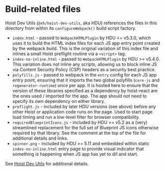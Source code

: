 # Build-related files

Hoist Dev Utils (`@xh/hoist-dev-utils`, aka HDU) references the files in this directory from
within its `configureWebpack()` build script factory.

* `index.html` - passed to `WebpackHTMLPlugin` by HDU <= v5.3.0, which uses it to build the HTML
  index files for each JS app entry point created by the webpack build. This is the original
  variation of this index file and inlines a small Hoist preflight routine via a `<script>` tag.
* `index-no-inline.html` - passed to `WebpackHTMLPlugin` by HDU >= v5.4.0. This variation does not
  inline any scripts, allowing us to block inline JS via Content Security Policy (CSP) headers as a
  security best practice.
* `polyfills.js` - passed to webpack in the `entry` config for each JS app entry point, ensuring
  that it imports the two global polyfills (`core-js` and `regenerator-runtime`) once per app. It is
  hosted here to ensure that the version of these libraries specified as a dependency by hoist-react
  are the ones used / imported for the app. The app should not need to specify its own dependency on
  either library.
* `preflight.js` - included by later HDU versions (see above) before any other Hoist or application
  code runs on the page. Used to start page load timing and run a low-level filter for browser
  compatibility.
* `requiredBlueprintIcons.js` - included by HDU >= v5.2 as a (very) streamlined replacement for the
  full set of Blueprint JS icons otherwise required by that library. See the comment at the top of
  the file for additional details and links.
* `spinner.png` - included by HDU >= 5.11 and embedded within static `index-no-inline.html` entry
  page to provide visual indicator that something is happening when JS app has yet to d/l and start.

See [Hoist Dev Utils](https://github.com/xh/hoist-dev-utils) for additional details.

